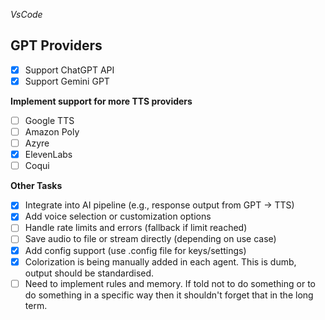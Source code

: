 *VsCode*

## GPT Providers
- [x] Support ChatGPT API  
- [x] Support Gemini GPT  

**Implement support for more TTS providers**
- [ ] Google TTS
- [ ] Amazon Poly 
- [ ] Azyre
- [x] ElevenLabs
- [ ] Coqui

**Other Tasks**
- [x] Integrate into AI pipeline (e.g., response output from GPT → TTS)  
- [x] Add voice selection or customization options  
- [ ] Handle rate limits and errors (fallback if limit reached)  
- [ ] Save audio to file or stream directly (depending on use case)  
- [x] Add config support (use .config file for keys/settings)  
- [x] Colorization is being manually added in each agent. This is dumb, output should be standardised.
- [ ] Need to implement rules and memory. If told not to do something or to do something in a specific way then it shouldn't forget that in the long term.
